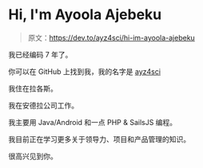 # Hi, I'm Ayoola Ajebeku

> 原文：<https://dev.to/ayz4sci/hi-im-ayoola-ajebeku>

我已经编码 7 年了。

你可以在 GitHub 上找到我，我的名字是 [ayz4sci](https://github.com/ayz4sci)

我住在拉各斯。

我在安德拉公司工作。

我主要用 Java/Android 和一点 PHP & SailsJS 编程。

我目前正在学习更多关于领导力、项目和产品管理的知识。

很高兴见到你。